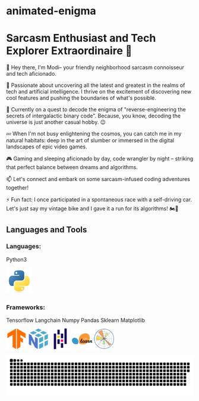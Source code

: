 # animated-enigma
# Sarcasm Enthusiast and Tech Explorer Extraordinaire 🚀

👋 Hey there, I'm Modi– your friendly neighborhood sarcasm connoisseur and tech aficionado.

🤖 Passionate about uncovering all the latest and greatest in the realms of tech and artificial intelligence. I thrive on the excitement of discovering new cool features and pushing the boundaries of what's possible.

🌌 Currently on a quest to decode the enigma of  "reverse-engineering the secrets of intergalactic binary code". Because, you know, decoding the universe is just another casual hobby. 😉

💤 When I'm not busy enlightening the cosmos, you can catch me in my natural habitats: deep in the art of slumber or immersed in the digital landscapes of epic video games.

🎮 Gaming and sleeping aficionado by day, code wrangler by night – striking that perfect balance between dreams and algorithms.

📫 Let's connect and embark on some sarcasm-infused coding adventures together!

⚡ Fun fact: I once participated in a spontaneous race with a self-driving car. Let's just say my vintage bike and I gave it a run for its algorithms! 🏍️🤖




## Languages and Tools 
<div>

### Languages:
   Python3 


<img src=".github/workflows/python-original.svg" title="Python"  alt="Python" width="70" height="70"/>


### Frameworks:


   Tensorflow      Langchain      Numpy      Pandas      Sklearn       Matplotlib 

   
<img src=".github/workflows/tensorflow-original.svg" title="TensorFlow"  alt="TensorFlow" width="55" height="55"/>             <img src=".github/workflows/numpy-original.svg" title="Numpy" alt="Numpy" width="55" height="55"/>             <img src=".github/workflows/pandas-original.svg" title="Pandas" alt="Pandas" width="55" height="55"/>             <img src=".github/workflows/scikitlearn-original.svg" title="sklearn" alt="sklearn" width="55" height="55"/>             <img src=".github/workflows/matplotlib-original.svg" title="Matplotlib" alt="Matplotlib" width="55" height="55"/>    


</div>


<p align="center">
 <img width="1000" src=".github/workflows/main.svg" alt="snake"/>
</p>
